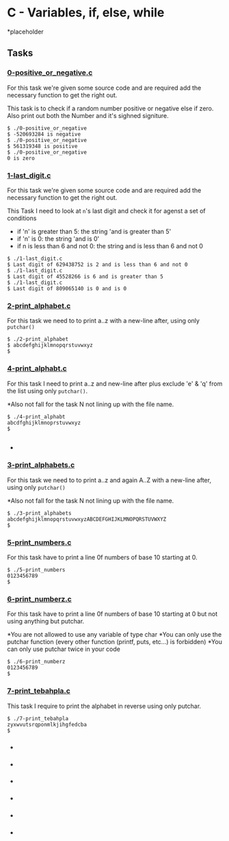 # C - Variables, if, else, while

*placeholder

## Tasks

### [0-positive_or_negative.c](./0-positive_or_negative.c)

For this task we're given some source code and are required add the necessary function to get the right out.

This task is to check if a random number positive or negative else if zero. Also print out both the Number and it's sighned signiture.

```
$ ./0-positive_or_negative
$ -520693284 is negative
$ ./0-positive_or_negative
$ 561319348 is positive
$ ./0-positive_or_negative
0 is zero 
```

### [1-last_digit.c](./1-last_digit.c)

For this task we're given some source code and are required add	the necessary function to get the right	out.

This Task I need to look at `n`'s last digit and check it for agenst a set of conditions

* if 'n' is greater than 5: the string 'and is greater than 5'
* if 'n' is 0: the string 'and is 0'
* if n is less than 6 and not 0: the string and is less than 6 and not 0


```
$ ./1-last_digit.c
$ Last digit of 629438752 is 2 and is less than 6 and not 0
$ ./1-last_digit.c
$ Last digit of 45528266 is 6 and is greater than 5
$ ./1-last_digit.c
$ Last digit of 809065140 is 0 and is 0
```

### [2-print_alphabet.c](./2-print_alphabet.c)

For this task we need to to print a..z with a new-line after, using only `putchar()`

```
$ ./2-print_alphabet
$ abcdefghijklmnopqrstuvwxyz
$ 
```


### [4-print_alphabt.c](./4-print_alphabt.c)

For this task I need to print a..z and new-line after plus exclude 'e' & 'q' from the list using only `putchar()`.

*Also not fall for the task N not lining up with the file name.

```
$ ./4-print_alphabt 
abcdfghijklmnoprstuvwxyz
$ 
 
```

-

### [3-print_alphabets.c](./3-print_alphabets.c)
For this task we need to to print a..z and again A..Z with a new-line after, using only `putchar()`

*Also not fall for the task N not lining up with the file name.

```
$ ./3-print_alphabets
abcdefghijklmnopqrstuvwxyzABCDEFGHIJKLMNOPQRSTUVWXYZ
$ 

```

### [5-print_numbers.c](./5-print_numbers.c)
For this task have to print a line 0f numbers of base 10 starting at 0. 

```
$ ./5-print_numbers 
0123456789
$ 
```

### [6-print_numberz.c](./6-print_numberz.c)
For this task have to print a line 0f numbers of base 10 starting at 0 but not using anything but putchar.

*You are not allowed to use any variable of type char
*You can only use the putchar function (every other function (printf, puts, etc…) is forbidden)
*You can only use putchar twice in your code

```
$ ./6-print_numberz 
0123456789
$ 
```

### [7-print_tebahpla.c](./7-print_tebahpla.c)
This task I require to print the alphabet in reverse using only putchar.

```
$ ./7-print_tebahpla 
zyxwvutsrqponmlkjihgfedcba
$ 
```

### []()

-

### []()

-

### []()

-

### []()

-

### []()

-

### []()

-

